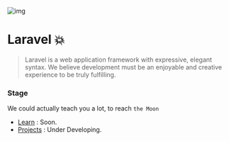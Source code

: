 ![img](https://raw.githubusercontent.com/DevIA3kl/other/master/more/laravel_ico.png)

# Laravel 💥

>Laravel is a web application framework with expressive, elegant syntax. We believe development must be an enjoyable and creative experience to be truly fulfilling.


### Stage
We could actually teach you a lot, to reach `the Moon`

- [Learn](./learn) : Soon.
- [Projects](./projects) : Under Developing.
